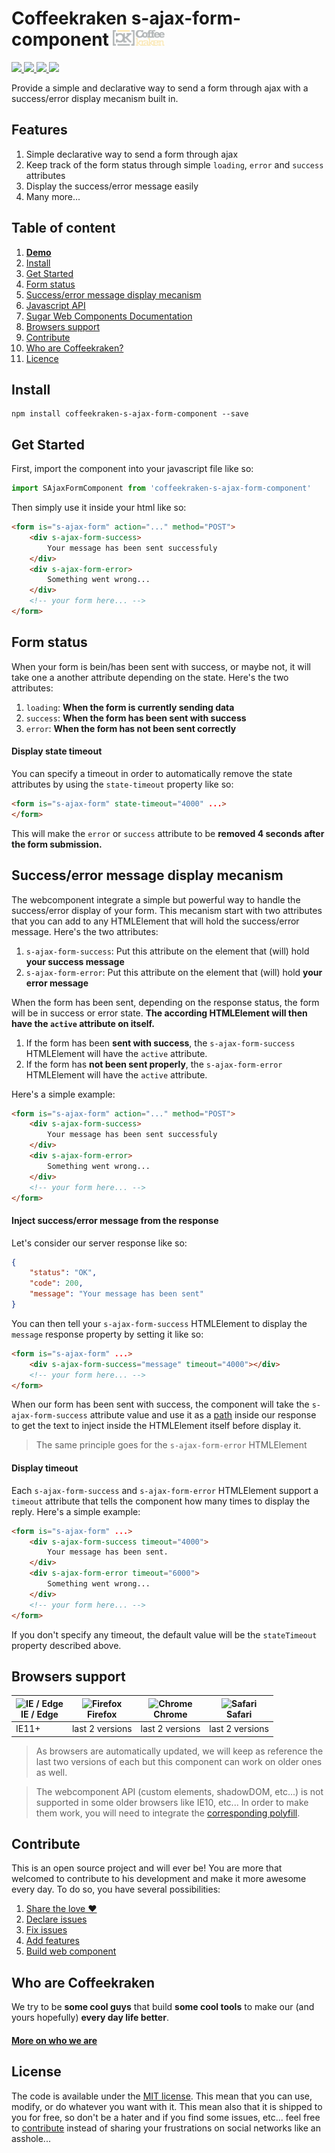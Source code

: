 # Coffeekraken s-ajax-form-component <img src=".resources/coffeekraken-logo.jpg" height="25px" />

<p>
	<!-- <a href="https://travis-ci.org/coffeekraken/s-ajax-form-component">
		<img src="https://img.shields.io/travis/coffeekraken/s-ajax-form-component.svg?style=flat-square" />
	</a> -->
	<a href="https://www.npmjs.com/package/coffeekraken-s-ajax-form-component">
		<img src="https://img.shields.io/npm/v/coffeekraken-s-ajax-form-component.svg?style=flat-square" />
	</a>
	<a href="https://github.com/coffeekraken/s-ajax-form-component/blob/master/LICENSE.txt">
		<img src="https://img.shields.io/npm/l/coffeekraken-s-ajax-form-component.svg?style=flat-square" />
	</a>
	<!-- <a href="https://github.com/coffeekraken/s-ajax-form-component">
		<img src="https://img.shields.io/npm/dt/coffeekraken-s-ajax-form-component.svg?style=flat-square" />
	</a>
	<a href="https://github.com/coffeekraken/s-ajax-form-component">
		<img src="https://img.shields.io/github/forks/coffeekraken/s-ajax-form-component.svg?style=social&label=Fork&style=flat-square" />
	</a>
	<a href="https://github.com/coffeekraken/s-ajax-form-component">
		<img src="https://img.shields.io/github/stars/coffeekraken/s-ajax-form-component.svg?style=social&label=Star&style=flat-square" />
	</a> -->
	<a href="https://twitter.com/coffeekrakenio">
		<img src="https://img.shields.io/twitter/url/http/coffeekrakenio.svg?style=social&style=flat-square" />
	</a>
	<a href="http://coffeekraken.io">
		<img src="https://img.shields.io/twitter/url/http/shields.io.svg?style=flat-square&label=coffeekraken.io&colorB=f2bc2b&style=flat-square" />
	</a>
</p>

Provide a simple and declarative way to send a form through ajax with a success/error display mecanism built in.

## Features

1. Simple declarative way to send a form through ajax
2. Keep track of the form status through simple `loading`, `error` and `success` attributes
3. Display the success/error message easily
4. Many more...

## Table of content

1. **[Demo](http://components.coffeekraken.io/app/s-ajax-form-component)**
2. [Install](#readme-install)
3. [Get Started](#readme-get-started)
4. [Form status](#readme-form-status)
5. [Success/error message display mecanism](#readme-success-error-message-mecanism)
6. [Javascript API](doc/js)
7. [Sugar Web Components Documentation](https://github.com/coffeekraken/sugar/blob/master/doc/webcomponent.md)
8. [Browsers support](#readme-browsers-support)
9. [Contribute](#readme-contribute)
10. [Who are Coffeekraken?](#readme-who-are-coffeekraken)
11. [Licence](#readme-license)

<a name="readme-install"></a>
## Install

```
npm install coffeekraken-s-ajax-form-component --save
```

<a name="readme-get-started"></a>
## Get Started

First, import the component into your javascript file like so:

```js
import SAjaxFormComponent from 'coffeekraken-s-ajax-form-component'
```

Then simply use it inside your html like so:

```html
<form is="s-ajax-form" action="..." method="POST">
	<div s-ajax-form-success>
		Your message has been sent successfuly
	</div>
	<div s-ajax-form-error>
		Something went wrong...
	</div>
	<!-- your form here... -->
</form>
```

<a id="readme-form-status"></a>
## Form status

When your form is bein/has been sent with success, or maybe not, it will take one a another attribute depending on the state. Here's the two attributes:

1. `loading`: **When the form is currently sending data**
1. `success`: **When the form has been sent with success**
2. `error`: **When the form has not been sent correctly**

#### Display state timeout

You can specify a timeout in order to automatically remove the state attributes by using the `state-timeout` property like so:

```html
<form is="s-ajax-form" state-timeout="4000" ...>
</form>
```

This will make the `error` or `success` attribute to be **removed 4 seconds after the form submission.**

<a id="readme-success-error-message-mecanism"></a>
## Success/error message display mecanism

The webcomponent integrate a simple but powerful way to handle the success/error display of your form.
This mecanism start with two attributes that you can add to any HTMLElement that will hold the success/error message. Here's the two attributes:

1. `s-ajax-form-success`: Put this attribute on the element that (will) hold **your success message**
2. `s-ajax-form-error`: Put this attribute on the element that (will) hold **your error message**

When the form has been sent, depending on the response status, the form will be in success or error state. **The according HTMLElement will then have the `active` attribute on itself.**

1. If the form has been **sent with success**, the `s-ajax-form-success` HTMLElement will have the `active` attribute.
2. If the form has **not been sent properly**, the `s-ajax-form-error` HTMLElement will have the `active` attribute.

Here's a simple example:

```html
<form is="s-ajax-form" action="..." method="POST">
	<div s-ajax-form-success>
		Your message has been sent successfuly
	</div>
	<div s-ajax-form-error>
		Something went wrong...
	</div>
	<!-- your form here... -->
</form>
```

#### Inject success/error message from the response

Let's consider our server response like so:

```json
{
	"status": "OK",
	"code": 200,
	"message": "Your message has been sent"
}
```

You can then tell your `s-ajax-form-success` HTMLElement to display the `message` response property by setting it like so:

```html
<form is="s-ajax-form" ...>
	<div s-ajax-form-success="message" timeout="4000"></div>
	<!-- your form here... -->
</form>
```

When our form has been sent with success, the component will take the `s-ajax-form-success` attribute value and use it as a [path](https://lodash.com/docs/4.17.10#get) inside our response to get the text to inject inside the HTMLElement itself before display it.

> The same principle goes for the `s-ajax-form-error` HTMLElement

#### Display timeout

Each `s-ajax-form-success` and `s-ajax-form-error` HTMLElement support a `timeout` attribute that tells the component how many times to display the reply.
Here's a simple example:

```html
<form is="s-ajax-form" ...>
	<div s-ajax-form-success timeout="4000">
		Your message has been sent.
	</div>
	<div s-ajax-form-error timeout="6000">
		Something went wrong...
	</div>
	<!-- your form here... -->
</form>
```

If you don't specify any timeout, the default value will be the `stateTimeout` property described above.

<a id="readme-browsers-support"></a>
## Browsers support

| <img src="https://raw.githubusercontent.com/godban/browsers-support-badges/master/src/images/edge.png" alt="IE / Edge" width="16px" height="16px" /></br>IE / Edge | <img src="https://raw.githubusercontent.com/godban/browsers-support-badges/master/src/images/firefox.png" alt="Firefox" width="16px" height="16px" /></br>Firefox | <img src="https://raw.githubusercontent.com/godban/browsers-support-badges/master/src/images/chrome.png" alt="Chrome" width="16px" height="16px" /></br>Chrome | <img src="https://raw.githubusercontent.com/godban/browsers-support-badges/master/src/images/safari.png" alt="Safari" width="16px" height="16px" /></br>Safari |
| --------- | --------- | --------- | --------- |
| IE11+ | last 2 versions| last 2 versions| last 2 versions

> As browsers are automatically updated, we will keep as reference the last two versions of each but this component can work on older ones as well.

> The webcomponent API (custom elements, shadowDOM, etc...) is not supported in some older browsers like IE10, etc... In order to make them work, you will need to integrate the [corresponding polyfill](https://www.webcomponents.org/polyfills).

<a id="readme-contribute"></a>
## Contribute

This is an open source project and will ever be! You are more that welcomed to contribute to his development and make it more awesome every day.
To do so, you have several possibilities:

1. [Share the love ❤️](https://github.com/Coffeekraken/coffeekraken/blob/master/contribute.md#contribute-share-the-love)
2. [Declare issues](https://github.com/Coffeekraken/coffeekraken/blob/master/contribute.md#contribute-declare-issues)
3. [Fix issues](https://github.com/Coffeekraken/coffeekraken/blob/master/contribute.md#contribute-fix-issues)
4. [Add features](https://github.com/Coffeekraken/coffeekraken/blob/master/contribute.md#contribute-add-features)
5. [Build web component](https://github.com/Coffeekraken/coffeekraken/blob/master/contribute.md#contribute-build-web-component)

<a id="readme-who-are-coffeekraken"></a>
## Who are Coffeekraken

We try to be **some cool guys** that build **some cool tools** to make our (and yours hopefully) **every day life better**.  

#### [More on who we are](https://github.com/Coffeekraken/coffeekraken/blob/master/who-are-we.md)

<a id="readme-license"></a>
## License

The code is available under the [MIT license](LICENSE.txt). This mean that you can use, modify, or do whatever you want with it. This mean also that it is shipped to you for free, so don't be a hater and if you find some issues, etc... feel free to [contribute](https://github.com/Coffeekraken/coffeekraken/blob/master/contribute.md) instead of sharing your frustrations on social networks like an asshole...

